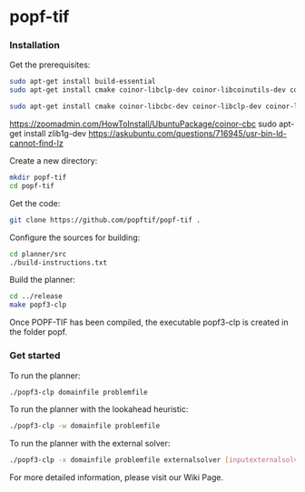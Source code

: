 # popf-tif

### Installation

Get the prerequisites:
```sh
sudo apt-get install build-essential
sudo apt-get install cmake coinor-libclp-dev coinor-libcoinutils-dev coinor-libosi-dev doxygen bison flex

sudo apt-get install cmake coinor-libcbc-dev coinor-libclp-dev coinor-libcoinutils-dev coinor-libosi-dev coinor-libcgl-dev bison flex
```
https://zoomadmin.com/HowToInstall/UbuntuPackage/coinor-cbc
sudo apt-get install zlib1g-dev
https://askubuntu.com/questions/716945/usr-bin-ld-cannot-find-lz

Create a new directory:
```sh
mkdir popf-tif
cd popf-tif
```

Get the code:
```sh
git clone https://github.com/popftif/popf-tif .
```

Configure the sources for building:
```sh
cd planner/src
./build-instructions.txt 
```

Build the planner:
```sh
cd ../release
make popf3-clp 
```

Once POPF-TIF has been compiled, the executable popf3-clp is created in the folder popf.

### Get started

To run the planner:
```sh
./popf3-clp domainfile problemfile
```

To run the planner with the lookahead heuristic:
```sh
./popf3-clp -w domainfile problemfile
```

To run the planner with the external solver:
```sh
./popf3-clp -x domainfile problemfile externalsolver [inputexternalsolver]
```

For more detailed information, please visit our Wiki Page. 


